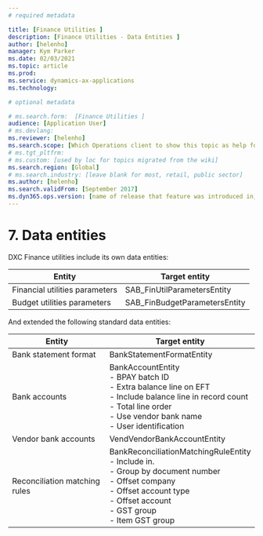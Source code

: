 ```yaml
---
# required metadata

title: [Finance Utilities ]
description: [Finance Utilities - Data Entities ]
author: [helenho]
manager: Kym Parker
ms.date: 02/03/2021
ms.topic: article
ms.prod: 
ms.service: dynamics-ax-applications
ms.technology: 

# optional metadata

# ms.search.form:  [Finance Utilities ]
audience: [Application User]
# ms.devlang: 
ms.reviewer: [helenho]
ms.search.scope: [Which Operations client to show this topic as help for, to be set by content strategist, see list here: https://microsoft.sharepoint.com/teams/DynDoc/_layouts/15/WopiFrame.aspx?sourcedoc={23419e1c-eb64-42e9-aa9b-79875b428718}&action=edit&wd=target%28Core%20Dynamics%20AX%20CP%20requirements%2Eone%7C4CC185C0%2DEFAA%2D42CD%2D94B9%2D8F2A45E7F61A%2FVersions%20list%20for%20docs%20topics%7CC14BE630%2D5151%2D49D6%2D8305%2D554B5084593C%2F%29]
# ms.tgt_pltfrm: 
# ms.custom: [used by loc for topics migrated from the wiki]
ms.search.region: [Global]
# ms.search.industry: [leave blank for most, retail, public sector]
ms.author: [helenho]
ms.search.validFrom: [September 2017]
ms.dyn365.ops.version: [name of release that feature was introduced in, see list here: https://microsoft.sharepoint.com/teams/DynDoc/_layouts/15/WopiFrame.aspx?sourcedoc={23419e1c-eb64-42e9-aa9b-79875b428718}&action=edit&wd=target%28Core%20Dynamics%20AX%20CP%20requirements%2Eone%7C4CC185C0%2DEFAA%2D42CD%2D94B9%2D8F2A45E7F61A%2FVersions%20list%20for%20docs%20topics%7CC14BE630%2D5151%2D49D6%2D8305%2D554B5084593C%2F%29]
---
```


# 7.	Data entities

DXC Finance utilities include its own data entities:

|   Entity    |   Target entity   |
|-|-|
|  Financial utilities parameters  |  SAB_FinUtilParametersEntity  |
|  Budget utilities parameters |  SAB_FinBudgetParametersEntity |

And extended the following standard data entities:

|   Entity    |   Target entity   |
|-|-|
|  Bank statement format  |  BankStatementFormatEntity  |
|  Bank accounts |  BankAccountEntity           <br> - BPAY batch ID        <br> -	Extra balance line on EFT           <br> -	Include balance line in record count           <br> -	Total line order           <br> -	Use vendor bank name      <br> -	User identification          |
|  Vendor bank accounts  |  VendVendorBankAccountEntity  |
|  Reconciliation matching rules  |  BankReconciliationMatchingRuleEntity   <br>  -	Include in.              <br> -	Group by document number             <br> -	Offset company   <br> -	Offset account type   <br>  -	Offset account    <br>  -	GST group          <br>  -	Item GST group |
